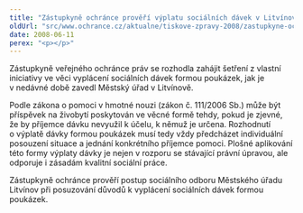 ```yaml
---
title: "Zástupkyně ochránce prověří výplatu sociálních dávek v Litvínově"
oldUrl: "src/www.ochrance.cz/aktualne/tiskove-zpravy-2008/zastupkyne-ochrance-proveri-vyplatu-socialnich-davek-v-litvinove"
date: 2008-06-11
perex: "<p></p>"
---
```


<!-- imported from the old website -->

<p class="Normln-web">Zástupkyně veřejného ochránce práv se rozhodla zahájit šetření z vlastní iniciativy ve věci vyplácení sociálních dávek formou poukázek, jak je v nedávné době zavedl Městský úřad v Litvínově.</p><p class="Normln-web">Podle zákona o pomoci v hmotné nouzi (zákon č. 111/2006 Sb.) může být příspěvek na živobytí poskytován ve věcné formě tehdy, pokud je zjevné, že by příjemce dávku nevyužil k účelu, k němuž je určena. Rozhodnutí o výplatě dávky formou poukázek musí tedy vždy předcházet individuální posouzení situace a jednání konkrétního příjemce pomoci. Plošné aplikování této formy výplaty dávky je nejen v rozporu se stávající právní úpravou, ale odporuje i zásadám kvalitní sociální práce.</p><p class="Normln-web">Zástupkyně ochránce prověří postup sociálního odboru Městského úřadu Litvínov při posuzování důvodů k vyplácení sociálních dávek formou poukázek.</p><p class="Normln"> </p>
